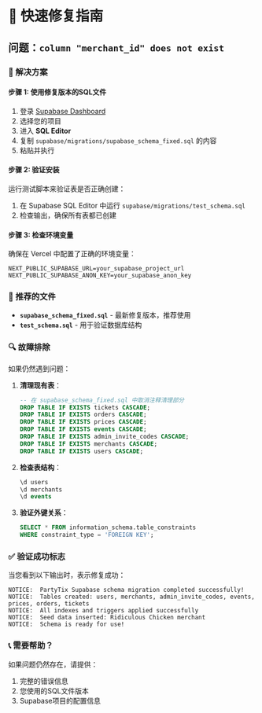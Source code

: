 # 🚨 快速修复指南

## 问题：`column "merchant_id" does not exist`

### 🔧 解决方案

#### 步骤 1: 使用修复版本的SQL文件

1. 登录 [Supabase Dashboard](https://supabase.com/dashboard)
2. 选择您的项目
3. 进入 **SQL Editor**
4. 复制 `supabase/migrations/supabase_schema_fixed.sql` 的内容
5. 粘贴并执行

#### 步骤 2: 验证安装

运行测试脚本来验证表是否正确创建：

1. 在 Supabase SQL Editor 中运行 `supabase/migrations/test_schema.sql`
2. 检查输出，确保所有表都已创建

#### 步骤 3: 检查环境变量

确保在 Vercel 中配置了正确的环境变量：

```
NEXT_PUBLIC_SUPABASE_URL=your_supabase_project_url
NEXT_PUBLIC_SUPABASE_ANON_KEY=your_supabase_anon_key
```

### 🎯 推荐的文件

- **`supabase_schema_fixed.sql`** - 最新修复版本，推荐使用
- **`test_schema.sql`** - 用于验证数据库结构

### 🔍 故障排除

如果仍然遇到问题：

1. **清理现有表**：
   ```sql
   -- 在 supabase_schema_fixed.sql 中取消注释清理部分
   DROP TABLE IF EXISTS tickets CASCADE;
   DROP TABLE IF EXISTS orders CASCADE;
   DROP TABLE IF EXISTS prices CASCADE;
   DROP TABLE IF EXISTS events CASCADE;
   DROP TABLE IF EXISTS admin_invite_codes CASCADE;
   DROP TABLE IF EXISTS merchants CASCADE;
   DROP TABLE IF EXISTS users CASCADE;
   ```

2. **检查表结构**：
   ```sql
   \d users
   \d merchants
   \d events
   ```

3. **验证外键关系**：
   ```sql
   SELECT * FROM information_schema.table_constraints 
   WHERE constraint_type = 'FOREIGN KEY';
   ```

### ✅ 验证成功标志

当您看到以下输出时，表示修复成功：

```
NOTICE:  PartyTix Supabase schema migration completed successfully!
NOTICE:  Tables created: users, merchants, admin_invite_codes, events, prices, orders, tickets
NOTICE:  All indexes and triggers applied successfully
NOTICE:  Seed data inserted: Ridiculous Chicken merchant
NOTICE:  Schema is ready for use!
```

### 📞 需要帮助？

如果问题仍然存在，请提供：
1. 完整的错误信息
2. 您使用的SQL文件版本
3. Supabase项目的配置信息
